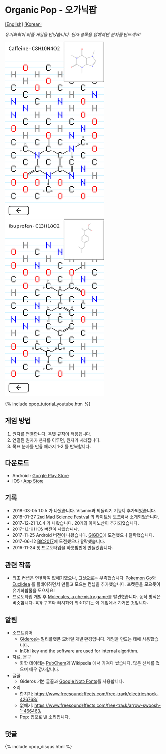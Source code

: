 # Organic Pop - 오가닉팝

[\[English\]](index) [\[Korean\]](index_ko)

*유기화학이 퍼즐 게임을 만났습니다. 원자 블록을 없애려면 분자를 만드세요!*

![오가닉팝 - 카페인](caffeine.png) ![오가닉팝 - 이부프로펜](ibuprofen.png)

{% include opop_tutorial_youtube.html %}


## 게임 방법
 1. 원자를 연결합니다. 옥텟 규칙이 적용됩니다.
 2. 연결된 원자가 분자를 이루면, 원자가 사라집니다.
 3. 목표 분자를 만들 때까지 1-2 를 반복합니다.

## 다운로드
 - Android : [Google Play Store](https://play.google.com/store/apps/details?id=com.acidblob.opop1)
 - iOS : [App Store](https://itunes.apple.com/kr/app/organic-pop/id1317691271?mt=8)

## 기록
 - 2018-03-05 1.0.5 가 나왔습니다. Vitamin과 되돌리기 기능이 추가되었습니다.
 - 2018-01-27 [2nd Mad Science Festival](https://madscientist.wordpress.com/2018/01/31/2%EB%B6%84%EC%9D%98-%EB%A7%88%EB%B2%95%EA%B3%BC-%EB%8F%8C-%EC%88%98%ED%94%84%EC%9D%98-%EB%B9%84%EB%B0%80-%EC%A0%9C-2%ED%9A%8C-%EB%A7%A4%EC%82%AC%ED%8E%98-%ED%9B%84%EA%B8%B0/) 의 라이트닝 토크에서 소개되었습니다.
 - 2017-12-21 1.0.4 가 나왔습니다. 20개의 아미노산이 추가되었습니다.
 - 2017-12-01 iOS 버전이 나왔습니다.
 - 2017-11-25 Android 버전이 나왔습니다. [GIGDC](http://www.gigdc.or.kr/)에 도전했으나 탈락했습니다.
 - 2017-06-12 [BIC2017](https://bicfest.org/)에 도전했으나 탈락했습니다.
 - 2016-11-24 첫 프로토타입을 하룻밤만에 만들었습니다.

## 관련 작품
 - 최초 컨셉은 연결하여 없애기였으나, 그것으로는 부족했습니다. [Pokemon Go](https://www.pokemongo.com/)와 [Euclidea](https://www.euclidea.xyz/) 를 플레이하면서 만들고 모으는 컨셉을 추가했습니다. 포켓몬을 모으듯이 유기화합물을 모으세요!
 - 프로토타입 개발 후 [Molecules, a chemistry game](https://itunes.apple.com/us/app/molecules-a-chemistry-game/id910014218?mt=8)를 발견했습니다. 동작 방식은 비슷합니다. 육각 구조와 터치하여 취소하기는 이 게임에서 가져온 것입니다.

## 알림
 - 소프트웨어
   - [Gideros](https://github.com/gideros/gideros)는 멀티플랫폼 모바일 개발 환경입니다. 게임을 만드는 데에 사용했습니다.
   - [InChI](http://www.inchi-trust.org/) key and the software are used for internal algorithm.
 - 자료, 문구
   - 화학 데이터는 [PubChem](https://pubchem.ncbi.nlm.nih.gov/)과 Wikipedia 에서 가져다 썼습니다. 많은 신세를 졌으며 매우 감사합니다.
 - 글꼴
   - Gideros 기본 글꼴과 [Google Noto Fonts](https://www.google.com/get/noto/)를 사용합니다.
 - 소리
   - 합치기: https://www.freesoundeffects.com/free-track/electricshock-426768/
   - 없애기: https://www.freesoundeffects.com/free-track/arrow-swoosh-1-466463/
   - Pop: 입으로 낸 소리입니다.

## 댓글

{% include opop_disqus.html %}
